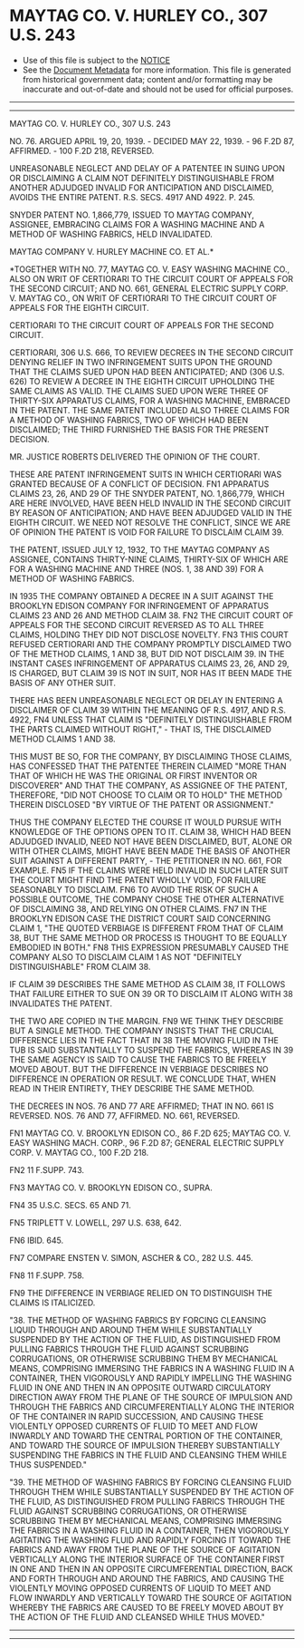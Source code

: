---
---

# MAYTAG CO. V. HURLEY CO., 307 U.S. 243

* Use of this file is subject to the [NOTICE](https://github.com/publicdocs/notice/blob/master/NOTICE)
* See the [Document Metadata](../../../) for more information.
  This file is generated from historical government data; content and/or formatting may be inaccurate and out-of-date and should not be used for official purposes.

----------
----------

MAYTAG CO. V. HURLEY CO., 307 U.S. 243

NO. 76.  ARGUED APRIL 19, 20, 1939.  - DECIDED MAY 22, 1939.  - 96 F.2D 87, AFFIRMED.  - 100 F.2D 218, REVERSED.

UNREASONABLE NEGLECT AND DELAY OF A PATENTEE IN SUING UPON OR DISCLAIMING A CLAIM NOT DEFINITELY DISTINGUISHABLE FROM ANOTHER ADJUDGED INVALID FOR ANTICIPATION AND DISCLAIMED, AVOIDS THE ENTIRE PATENT.  R.S. SECS. 4917 AND 4922.  P. 245.

SNYDER PATENT NO. 1,866,779, ISSUED TO MAYTAG COMPANY, ASSIGNEE, EMBRACING CLAIMS FOR A WASHING MACHINE AND A METHOD OF WASHING FABRICS, HELD INVALIDATED.

MAYTAG COMPANY V. HURLEY MACHINE CO. ET AL.\*

\*TOGETHER WITH NO. 77, MAYTAG CO. V. EASY WASHING MACHINE CO., ALSO ON WRIT OF CERTIORARI TO THE CIRCUIT COURT OF APPEALS FOR THE SECOND CIRCUIT; AND NO. 661, GENERAL ELECTRIC SUPPLY CORP. V. MAYTAG CO., ON WRIT OF CERTIORARI TO THE CIRCUIT COURT OF APPEALS FOR THE EIGHTH CIRCUIT.

CERTIORARI TO THE CIRCUIT COURT OF APPEALS FOR THE SECOND CIRCUIT.

CERTIORARI, 306 U.S. 666, TO REVIEW DECREES IN THE SECOND CIRCUIT DENYING RELIEF IN TWO INFRINGEMENT SUITS UPON THE GROUND THAT THE CLAIMS SUED UPON HAD BEEN ANTICIPATED; AND (306 U.S. 626) TO REVIEW A DECREE IN THE EIGHTH CIRCUIT UPHOLDING THE SAME CLAIMS AS VALID.  THE CLAIMS SUED UPON WERE THREE OF THIRTY-SIX APPARATUS CLAIMS, FOR A WASHING MACHINE, EMBRACED IN THE PATENT.  THE SAME PATENT INCLUDED ALSO THREE CLAIMS FOR A METHOD OF WASHING FABRICS, TWO OF WHICH HAD BEEN DISCLAIMED; THE THIRD FURNISHED THE BASIS FOR THE PRESENT DECISION.

MR. JUSTICE ROBERTS DELIVERED THE OPINION OF THE COURT.

THESE ARE PATENT INFRINGEMENT SUITS IN WHICH CERTIORARI WAS GRANTED BECAUSE OF A CONFLICT OF DECISION.  FN1  APPARATUS CLAIMS 23, 26, AND 29 OF THE SNYDER PATENT, NO. 1,866,779, WHICH ARE HERE INVOLVED, HAVE BEEN HELD INVALID IN THE SECOND CIRCUIT BY REASON OF ANTICIPATION; AND HAVE BEEN ADJUDGED VALID IN THE EIGHTH CIRCUIT.  WE NEED NOT RESOLVE THE CONFLICT, SINCE WE ARE OF OPINION THE PATENT IS VOID FOR FAILURE TO DISCLAIM CLAIM 39.

THE PATENT, ISSUED JULY 12, 1932, TO THE MAYTAG COMPANY AS ASSIGNEE, CONTAINS THIRTY-NINE CLAIMS, THIRTY-SIX OF WHICH ARE FOR A WASHING MACHINE AND THREE (NOS. 1, 38 AND 39) FOR A METHOD OF WASHING FABRICS.

IN 1935 THE COMPANY OBTAINED A DECREE IN A SUIT AGAINST THE BROOKLYN EDISON COMPANY FOR INFRINGEMENT OF APPARATUS CLAIMS 23 AND 26 AND METHOD CLAIM 38.  FN2 THE CIRCUIT COURT OF APPEALS FOR THE SECOND CIRCUIT REVERSED AS TO ALL THREE CLAIMS, HOLDING THEY DID NOT DISCLOSE NOVELTY.  FN3  THIS COURT REFUSED CERTIORARI AND THE COMPANY PROMPTLY DISCLAIMED TWO OF THE METHOD CLAIMS, 1 AND 38, BUT DID NOT DISCLAIM 39.  IN THE INSTANT CASES INFRINGEMENT OF APPARATUS CLAIMS 23, 26, AND 29, IS CHARGED, BUT CLAIM 39 IS NOT IN SUIT, NOR HAS IT BEEN MADE THE BASIS OF ANY OTHER SUIT.

THERE HAS BEEN UNREASONABLE NEGLECT OR DELAY IN ENTERING A DISCLAIMER OF CLAIM 39 WITHIN THE MEANING OF R.S. 4917, AND R.S. 4922,  FN4 UNLESS THAT CLAIM IS "DEFINITELY DISTINGUISHABLE FROM THE PARTS CLAIMED WITHOUT RIGHT,"  - THAT IS, THE DISCLAIMED METHOD CLAIMS 1 AND 38.

THIS MUST BE SO, FOR THE COMPANY, BY DISCLAIMING THOSE CLAIMS, HAS CONFESSED THAT THE PATENTEE THEREIN CLAIMED "MORE THAN THAT OF WHICH HE WAS THE ORIGINAL OR FIRST INVENTOR OR DISCOVERER" AND THAT THE COMPANY, AS ASSIGNEE OF THE PATENT, THEREFORE, "DID NOT CHOOSE TO CLAIM OR TO HOLD" THE METHOD THEREIN DISCLOSED "BY VIRTUE OF THE PATENT OR ASSIGNMENT."

THUS THE COMPANY ELECTED THE COURSE IT WOULD PURSUE WITH KNOWLEDGE OF THE OPTIONS OPEN TO IT. CLAIM 38, WHICH HAD BEEN ADJUDGED INVALID, NEED NOT HAVE BEEN DISCLAIMED, BUT, ALONE OR WITH OTHER CLAIMS, MIGHT HAVE BEEN MADE THE BASIS OF ANOTHER SUIT AGAINST A DIFFERENT PARTY,  - THE PETITIONER IN NO. 661, FOR EXAMPLE.  FN5  IF THE CLAIMS WERE HELD INVALID IN SUCH LATER SUIT THE COURT MIGHT FIND THE PATENT WHOLLY VOID, FOR FAILURE SEASONABLY TO DISCLAIM.  FN6  TO AVOID THE RISK OF SUCH A POSSIBLE OUTCOME, THE COMPANY CHOSE THE OTHER ALTERNATIVE OF DISCLAIMING 38, AND RELYING ON OTHER CLAIMS.  FN7  IN THE BROOKLYN EDISON CASE THE DISTRICT COURT SAID CONCERNING CLAIM 1, "THE QUOTED VERBIAGE IS DIFFERENT FROM THAT OF CLAIM 38, BUT THE SAME METHOD OR PROCESS IS THOUGHT TO BE EQUALLY EMBODIED IN BOTH."  FN8  THIS EXPRESSION PRESUMABLY CAUSED THE COMPANY ALSO TO DISCLAIM CLAIM 1 AS NOT "DEFINITELY DISTINGUISHABLE" FROM CLAIM 38.

IF CLAIM 39 DESCRIBES THE SAME METHOD AS CLAIM 38, IT FOLLOWS THAT FAILURE EITHER TO SUE ON 39 OR TO DISCLAIM IT ALONG WITH 38 INVALIDATES THE PATENT.

THE TWO ARE COPIED IN THE MARGIN.  FN9  WE THINK THEY DESCRIBE BUT A SINGLE METHOD.  THE COMPANY INSISTS THAT THE CRUCIAL DIFFERENCE LIES IN THE FACT THAT IN 38 THE MOVING FLUID IN THE TUB IS SAID SUBSTANTIALLY TO SUSPEND THE FABRICS, WHEREAS IN 39 THE SAME AGENCY IS SAID TO CAUSE THE FABRICS TO BE FREELY MOVED ABOUT.  BUT THE DIFFERENCE IN VERBIAGE DESCRIBES NO DIFFERENCE IN OPERATION OR RESULT.  WE CONCLUDE THAT, WHEN READ IN THEIR ENTIRETY, THEY DESCRIBE THE SAME METHOD.

THE DECREES IN NOS. 76 AND 77 ARE AFFIRMED; THAT IN NO. 661 IS REVERSED.  NOS. 76 AND 77, AFFIRMED.  NO. 661, REVERSED.

FN1  MAYTAG CO. V. BROOKLYN EDISON CO., 86 F.2D 625; MAYTAG CO. V. EASY WASHING MACH. CORP., 96 F.2D 87; GENERAL ELECTRIC SUPPLY CORP. V. MAYTAG CO., 100 F.2D 218.

FN2  11 F.SUPP.  743.

FN3  MAYTAG CO. V. BROOKLYN EDISON CO., SUPRA.

FN4  35 U.S.C. SECS. 65 AND 71.

FN5  TRIPLETT V. LOWELL, 297 U.S. 638, 642.

FN6  IBID.  645.

FN7  COMPARE ENSTEN V. SIMON, ASCHER & CO., 282 U.S. 445.

FN8  11 F.SUPP.  758.

FN9  THE DIFFERENCE IN VERBIAGE RELIED ON TO DISTINGUISH THE CLAIMS IS ITALICIZED.

"38.  THE METHOD OF WASHING FABRICS BY FORCING CLEANSING LIQUID THROUGH AND AROUND THEM WHILE SUBSTANTIALLY SUSPENDED BY THE ACTION OF THE FLUID, AS DISTINGUISHED FROM PULLING FABRICS THROUGH THE FLUID AGAINST SCRUBBING CORRUGATIONS, OR OTHERWISE SCRUBBING THEM BY MECHANICAL MEANS, COMPRISING IMMERSING THE FABRICS IN A WASHING FLUID IN A CONTAINER, THEN VIGOROUSLY AND RAPIDLY IMPELLING THE WASHING FLUID IN ONE AND THEN IN AN OPPOSITE OUTWARD CIRCULATORY DIRECTION AWAY FROM THE PLANE OF THE SOURCE OF IMPULSION AND THROUGH THE FABRICS AND CIRCUMFERENTIALLY ALONG THE INTERIOR OF THE CONTAINER IN RAPID SUCCESSION, AND CAUSING THESE VIOLENTLY OPPOSED CURRENTS OF FLUID TO MEET AND FLOW INWARDLY AND TOWARD THE CENTRAL PORTION OF THE CONTAINER, AND TOWARD THE SOURCE OF IMPULSION THEREBY SUBSTANTIALLY SUSPENDING THE FABRICS IN THE FLUID AND CLEANSING THEM WHILE THUS SUSPENDED."

"39.  THE METHOD OF WASHING FABRICS BY FORCING CLEANSING FLUID THROUGH THEM WHILE SUBSTANTIALLY SUSPENDED BY THE ACTION OF THE FLUID, AS DISTINGUISHED FROM PULLING FABRICS THROUGH THE FLUID AGAINST SCRUBBING CORRUGATIONS, OR OTHERWISE SCRUBBING THEM BY MECHANICAL MEANS, COMPRISING IMMERSING THE FABRICS IN A WASHING FLUID IN A CONTAINER, THEN VIGOROUSLY AGITATING THE WASHING FLUID AND RAPIDLY FORCING IT TOWARD THE FABRICS AND AWAY FROM THE PLANE OF THE SOURCE OF AGITATION VERTICALLY ALONG THE INTERIOR SURFACE OF THE CONTAINER FIRST IN ONE AND THEN IN AN OPPOSITE CIRCUMFERENTIAL DIRECTION, BACK AND FORTH THROUGH AND AROUND THE FABRICS, AND CAUSING THE VIOLENTLY MOVING OPPOSED CURRENTS OF LIQUID TO MEET AND FLOW INWARDLY AND VERTICALLY TOWARD THE SOURCE OF AGITATION WHEREBY THE FABRICS ARE CAUSED TO BE FREELY MOVED ABOUT BY THE ACTION OF THE FLUID AND CLEANSED WHILE THUS MOVED."


----------
----------

